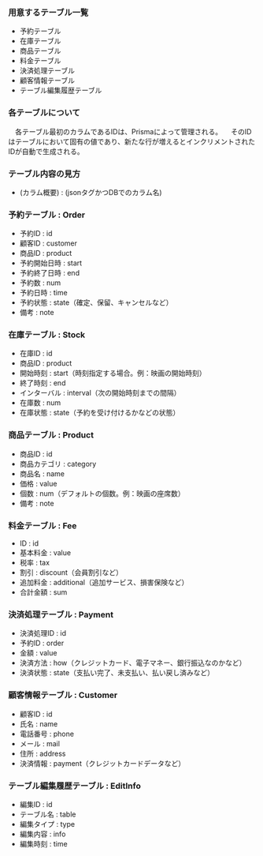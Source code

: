 ### 用意するテーブル一覧
- 予約テーブル
- 在庫テーブル
- 商品テーブル
- 料金テーブル
- 決済処理テーブル
- 顧客情報テーブル
- テーブル編集履歴テーブル

### 各テーブルについて
　各テーブル最初のカラムであるIDは、Prismaによって管理される。
　そのIDはテーブルにおいて固有の値であり、新たな行が増えるとインクリメントされたIDが自動で生成される。

### テーブル内容の見方
- (カラム概要) : (jsonタグかつDBでのカラム名)

### 予約テーブル : Order
- 予約ID : id
- 顧客ID : customer
- 商品ID : product
- 予約開始日時 : start
- 予約終了日時 : end
- 予約数 : num
- 予約日時 : time
- 予約状態 : state（確定、保留、キャンセルなど）
- 備考 : note

### 在庫テーブル : Stock
- 在庫ID : id
- 商品ID : product
- 開始時刻 : start（時刻指定する場合。例：映画の開始時刻）
- 終了時刻 : end
- インターバル : interval（次の開始時刻までの間隔）
- 在庫数 : num
- 在庫状態 : state（予約を受け付けるかなどの状態）

### 商品テーブル : Product
- 商品ID : id
- 商品カテゴリ : category
- 商品名 : name
- 価格 : value
- 個数 : num（デフォルトの個数。例：映画の座席数）
- 備考 : note

### 料金テーブル : Fee
- ID : id
- 基本料金 : value
- 税率 : tax
- 割引 : discount（会員割引など）
- 追加料金 : additional（追加サービス、損害保険など）
- 合計金額 : sum

### 決済処理テーブル : Payment
- 決済処理ID : id
- 予約ID : order
- 金額 : value
- 決済方法 : how（クレジットカード、電子マネー、銀行振込なのかなど）
- 決済状態 : state（支払い完了、未支払い、払い戻し済みなど）

### 顧客情報テーブル : Customer
- 顧客ID : id
- 氏名 : name
- 電話番号 : phone
- メール : mail
- 住所 : address
- 決済情報 : payment（クレジットカードデータなど）

### テーブル編集履歴テーブル : EditInfo
- 編集ID : id
- テーブル名 : table
- 編集タイプ : type
- 編集内容 : info
- 編集時刻 : time